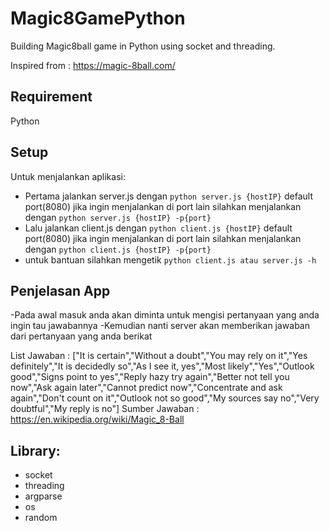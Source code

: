 # Magic8GamePython
Building Magic8ball game in Python using socket and threading.

Inspired from : https://magic-8ball.com/

## Requirement
Python

## Setup
Untuk menjalankan aplikasi:
- Pertama jalankan server.js dengan ```python server.js {hostIP}``` default port(8080) jika ingin menjalankan di port lain silahkan menjalankan dengan ```python server.js {hostIP} -p{port}```
- Lalu jalankan client.js dengan ```python client.js {hostIP}``` default port(8080) jika ingin menjalankan di port lain silahkan menjalankan dengan ```python client.js {hostIP} -p{port}```
- untuk bantuan silahkan mengetik ```python client.js atau server.js -h```

## Penjelasan App
-Pada awal masuk anda akan diminta untuk mengisi pertanyaan yang anda ingin tau jawabannya
-Kemudian nanti server akan memberikan jawaban dari pertanyaan yang anda berikat

List Jawaban :
["It is certain","Without a doubt","You may rely on it","Yes definitely","It is decidedly so","As I see it, yes","Most likely","Yes","Outlook good","Signs point to yes","Reply hazy try again","Better not tell you now","Ask again later","Cannot predict now","Concentrate and ask again","Don't count on it","Outlook not so good","My sources say no","Very doubtful","My reply is no"]
Sumber Jawaban : https://en.wikipedia.org/wiki/Magic_8-Ball

## Library:
- socket
- threading
- argparse
- os
- random
